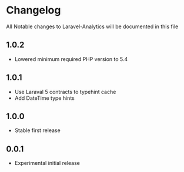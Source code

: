 # Changelog

All Notable changes to Laravel-Analytics will be documented in this file

## 1.0.2
- Lowered minimum required PHP version to 5.4

## 1.0.1
- Use Laraval 5 contracts to typehint cache
- Add DateTime type hints

## 1.0.0
- Stable first release

## 0.0.1
- Experimental initial release
